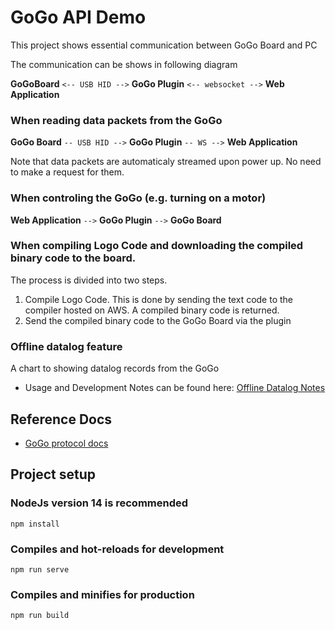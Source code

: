 # GoGo API Demo
This project shows essential communication between GoGo Board and PC

The communication can be shows in following diagram

**GoGoBoard** `<-- USB HID -->` **GoGo Plugin** `<-- websocket -->` **Web Application**

### When reading data packets from the GoGo

**GoGo Board** `-- USB HID -->` **GoGo Plugin** `-- WS -->` **Web Application**

Note that data packets are automaticaly streamed upon power up. No need to make a request for them. 

### When controling the GoGo (e.g. turning on a motor)
**Web Application** `-->` **GoGo Plugin** `-->` **GoGo Board**

### When compiling Logo Code and downloading the compiled binary code to the board.

The process is divided into two steps.
1. Compile Logo Code. This is done by sending the text code to the compiler hosted on AWS. A compiled binary code is returned.
2. Send the compiled binary code to the GoGo Board via the plugin 

### Offline datalog feature
A chart to showing datalog records from the GoGo
- Usage and Development Notes can be found here: [Offline Datalog Notes](OfflineDatalogNote.md)

## Reference Docs
- [GoGo protocol docs](https://docs.google.com/spreadsheets/d/1CAfjpUdyYPqjVIPBuzxWlWMIDCX9ud6ybqAj8qMgy4E/edit?usp=sharing)

## Project setup
### NodeJs version 14 is recommended
```
npm install
```

### Compiles and hot-reloads for development
```
npm run serve
```

### Compiles and minifies for production
```
npm run build
```
